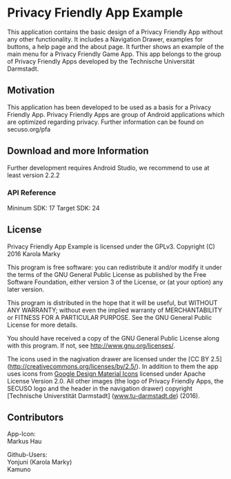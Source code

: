 # Privacy Friendly App Example

This application contains the basic design of a Privacy Friendly App without any other functionality. It includes a Navigation Drawer, examples for buttons, a help page and the about page. It further shows an example of the main menu for a Privacy Friendly Game App. This app belongs to the group of Privacy Friendly Apps developed by the Technische Universität Darmstadt. 

## Motivation

This application has been developed to be used as a basis for a Privacy Friendly App. Privacy Friendly Apps are group of Android applications which are optimized regarding privacy. Further information can be found on secuso.org/pfa

## Download and more Information

Further development requires Android Studio, we recommend to use at least version 2.2.2
 
### API Reference

Mininum SDK: 17
Target SDK: 24 

## License

Privacy Friendly App Example is licensed under the GPLv3.
Copyright (C) 2016  Karola Marky

This program is free software: you can redistribute it and/or modify
it under the terms of the GNU General Public License as published by
the Free Software Foundation, either version 3 of the License, or
(at your option) any later version.

This program is distributed in the hope that it will be useful,
but WITHOUT ANY WARRANTY; without even the implied warranty of
MERCHANTABILITY or FITNESS FOR A PARTICULAR PURPOSE.  See the
GNU General Public License for more details.

You should have received a copy of the GNU General Public License
along with this program. If not, see <http://www.gnu.org/licenses/>.

The icons used in the nagivation drawer are licensed under the [CC BY 2.5] (http://creativecommons.org/licenses/by/2.5/). In addition to them the app uses icons from [Google Design Material Icons](https://design.google.com/icons/index.html) licensed under Apache License Version 2.0. All other images (the logo of Privacy Friendly Apps, the SECUSO logo and the header in the navigation drawer) copyright [Technische Universtität Darmstadt] (www.tu-darmstadt.de) (2016).

## Contributors

App-Icon: <br />
Markus Hau<br />

Github-Users: <br />
Yonjuni (Karola Marky)<br />
Kamuno




